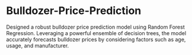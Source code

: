 # Bulldozer-Price-Prediction
Designed a robust bulldozer price prediction model using Random Forest Regression. Leveraging a powerful ensemble of decision trees, the model accurately forecasts bulldozer prices by considering factors such as age, usage, and manufacturer. 
